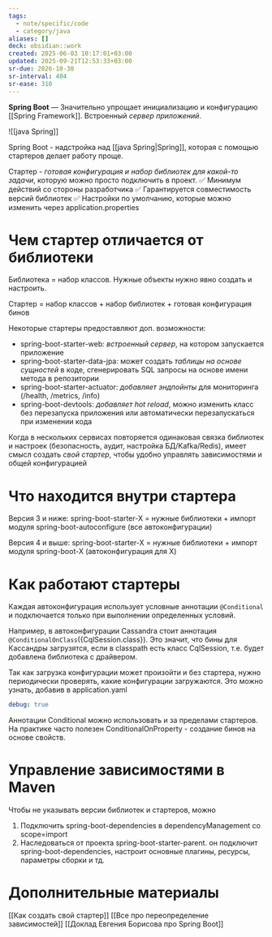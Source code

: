 ```yaml
---
tags:
  - note/specific/code
  - category/java
aliases: []
deck: obsidian::work
created: 2025-06-03 10:17:01+03:00
updated: 2025-09-21T12:53:33+03:00
sr-due: 2026-10-30
sr-interval: 404
sr-ease: 310
---
```


**Spring Boot**
—
Значительно упрощает инициализацию и конфигурацию [[Spring Framework]]. Встроенный *сервер приложений*.

![[java Spring]]

Spring Boot - надстройка над [[java Spring|Spring]], которая с помощью стартеров делает работу проще.

Стартер - *готовая конфигурация и набор библиотек для какой-то задачи*, которую можно просто подключить в проект.
✅ Минимум действий со стороны разработчика
✅ Гарантируется совместимость версий библиотек
✅ Настройки по умолчанию, которые можно изменить через application.properties

# Чем стартер отличается от библиотеки

Библиотека = набор классов. Нужные объекты нужно явно создать и настроить.

Стартер = набор классов + набор библиотек + готовая конфигурация бинов

Некоторые стартеры предоставляют доп. возможности:
- spring-boot-starter-web: *встроенный сервер*, на котором запускается приложение
- spring-boot-starter-data-jpa: может создать *таблицы на основе сущностей* в коде, сгенерировать SQL запросы на основе имени метода в репозитории
- spring-boot-starter-actuator: *добавляет эндпойнты* для мониторинга (/health, /metrics, /info)
- spring-boot-devtools: *добавляет hot reload*, можно изменить класс без перезапуска приложения или автоматически перезапускаться при изменении кода

Когда в нескольких сервисах повторяется одинаковая связка библиотек и настроек (безопасность, аудит, настройка БД/Kafka/Redis), имеет смысл создать *свой стартер*, чтобы удобно управлять зависимостями и общей конфигурацией

# Что находится внутри стартера

Версия 3 и ниже:
spring-boot-starter-X = нужные библиотеки + импорт модуля spring-boot-autoconfigure (все автоконфигурации)

Версия 4 и выше:
spring-boot-starter-X = нужные библиотеки + импорт модуля spring-boot-X (автоконфигурация для Х)

# Как работают стартеры

Каждая автоконфигурация использует условные аннотации `@Conditional` и подключается только при выполнении определенных условий.

Например, в автоконфигурации Cassandra стоит аннотация `@ConditionalOnClass`({CqlSession.class}). Это значит, что бины для Кассандры загрузятся, если в classpath есть класс CqlSession, т.е. будет добавлена библиотека с драйвером.

Так как загрузка конфигурации может произойти и без стартера, нужно периодически проверять, какие конфигурации загружаются. Это можно узнать, добавив в application.yaml
```yaml
debug: true
```

Аннотации Conditional можно использовать и за пределами стартеров. На практике часто полезен ConditionalOnProperty - создание бинов на основе свойств.

# Управление зависимостями в Maven

Чтобы не указывать версии библиотек и стартеров, можно

1. Подключить spring-boot-dependencies в dependencyManagement со scope=import
2. Наследоваться от проекта spring-boot-starter-parent. он подключит spring-boot-dependencies, настроит основные плагины, ресурсы, параметры сборки и тд.

# Дополнительные материалы
[[Как создать свой стартер]]
[[Все про переопределение зависимостей]]
[[Доклад Евгения Борисова про Spring Boot]]
